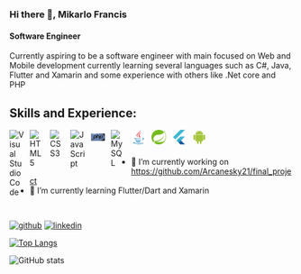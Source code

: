 ### Hi there 👋, Mikarlo Francis
#### Software Engineer
Currently aspiring to be a software engineer with main focused on Web and Mobile development currently learning several languages such as C#, Java, Flutter and Xamarin and some experience with others like .Net core and PHP

## Skills and Experience:

<img align="left" alt="Visual Studio Code" width="26px" src="https://cdn.jsdelivr.net/gh/devicons/devicon/icons/vscode/vscode-original.svg" style="padding-right:10px;" />
<img align="left" alt="HTML5" width="26px" src="https://cdn.jsdelivr.net/gh/devicons/devicon/icons/html5/html5-original.svg" style="padding-right:10px;" />
<img align="left" alt="CSS3" width="26px" src="https://cdn.jsdelivr.net/gh/devicons/devicon/icons/css3/css3-original.svg" style="padding-right:10px;" />
<img align="left" alt="JavaScript" width="26px" src="https://cdn.jsdelivr.net/gh/devicons/devicon/icons/javascript/javascript-original.svg" style="padding-right:10px;" />
<img align="left" alt="PHP" width="26px" src="https://raw.githubusercontent.com/devicons/devicon/v2.14.0/icons/php/php-original.svg" style="padding-right:10px;" />
<img align="left" alt="MySQL" width="26px" src="https://cdn.jsdelivr.net/gh/devicons/devicon/icons/mysql/mysql-original.svg" style="padding-right:10px;" />
<img align="left" alt="Java" width="26px" src="https://raw.githubusercontent.com/devicons/devicon/v2.14.0/icons/java/java-original.svg" style="padding-right:10px;" />
<img align="left" alt="Spring" width="26px" src="https://raw.githubusercontent.com/devicons/devicon/v2.14.0/icons/spring/spring-original.svg" style="padding-right:10px;" />
<img align="left" alt="Flutter" width="26px" src="https://raw.githubusercontent.com/devicons/devicon/v2.14.0/icons/flutter/flutter-original.svg" style="padding-right:10px;" />
<img align="left" alt="Android" width="26px" src="https://raw.githubusercontent.com/devicons/devicon/v2.14.0/icons/android/android-original.svg" style="padding-right:10px;" />
<br />
<br />

- 🔭 I’m currently working on https://github.com/Arcanesky21/final_project
- 🌱 I’m currently learning Flutter/Dart and Xamarin 

<br />

[<img src='https://cdn.jsdelivr.net/npm/simple-icons@3.0.1/icons/github.svg' alt='github' height='40'>](https://github.com/Arcanesky21)  [<img src='https://cdn.jsdelivr.net/npm/simple-icons@3.0.1/icons/linkedin.svg' alt='linkedin' height='40'>](https://www.linkedin.com/in/https://www.linkedin.com/in/mikarlo-francis-a8a65b20b//)  

[![Top Langs](https://github-readme-stats.vercel.app/api/top-langs/?username=Arcanesky21)](https://github.com/anuraghazra/github-readme-stats)

![GitHub stats](https://github-readme-stats.vercel.app/api?username=Arcanesky21&show_icons=true)  

<!--
**Arcanesky21/Arcanesky21** is a ✨ _special_ ✨ repository because its `README.md` (this file) appears on your GitHub profile.

Here are some ideas to get you started:

- 🔭 I’m currently working on ...
- 🌱 I’m currently learning ...
- 👯 I’m looking to collaborate on ...
- 🤔 I’m looking for help with ...
- 💬 Ask me about ...
- 📫 How to reach me: ...
- 😄 Pronouns: ...
- ⚡ Fun fact: ...
-->
